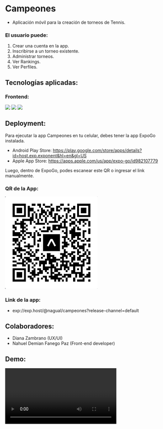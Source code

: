 # Campeones

- Aplicación móvil para la creación de torneos de Tennis.

### El usuario puede:

1. Crear una cuenta en la app.
2. Inscribirse a un torneo existente.
3. Administrar torneos.
4. Ver Rankings.
5. Ver Perfiles.

## Tecnologías aplicadas:

### Frontend:

![](https://cdn.ourcodeworld.com/public-media/articles/articleocw-5edd6c8fac03d.jpg)
![](https://blog.telexarsoftware.com/wp-content/uploads/2019/11/logo-redux.png)
![](https://i.ytimg.com/vi/47CAi_g_A5M/hqdefault.jpg)

## Deployment:

Para ejecutar la app Campeones en tu celular, debes tener la app ExpoGo instalada.

- Android Play Store: https://play.google.com/store/apps/details?id=host.exp.exponent&hl=en&gl=US
- Apple App Store: https://apps.apple.com/us/app/expo-go/id982107779

Luego, dentro de ExpoGo, podes escanear este QR o ingresar el link manualmente.

### QR de la App:

![](./AppCampeonatos/assets/QRcampeones.png)

### Link de la app:

- exp://exp.host/@nagual/campeones?release-channel=default

## Colaboradores:

- Diana Zambrano (UX/UI)
- Nahuel Demian Fanego Paz (Front-end developer)

## Demo:

<video src='./AppCampeonatos/assets/AppCampeonesDemo.mp4' autoplay loop width=360></video>

